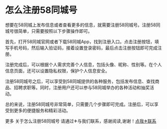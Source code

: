 # 怎么注册58同城号

想要在58同城上发布信息或者查看更多的信息，就需要注册58同城号。注册58同城号很简单，只需要按照以下步骤操作即可。

首先，打开58同城官网或者下载58同城App，找到注册入口。点击注册按钮，填写手机号码，然后输入验证码，接着设置登录密码，最后点击注册按钮即可完成注册。

注册完成后，可以根据个人需求完善个人信息，包括头像、昵称、性别等。在个人信息页面，还可以设置隐私权限，保护个人信息安全。

注册58同城号之后，可以享受到58同城提供的各种服务，包括发布信息、查找商品、招聘求职等。同时，注册用户还可以参与58同城举办的各种活动和抽奖活动。

总的来说，注册58同城号非常简单，只需要几个步骤即可完成。注册后，可以享受到更多的便捷服务和精彩活动。

更多 关于怎么注册58同城号 请通过✈与我们联系，感谢阅读,谢谢！[点我✈联系](https://d.k02.cc)